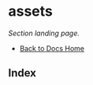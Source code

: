 # assets

_Section landing page._

- [Back to Docs Home](../README.md)

<!-- AUTO-INDEX:BEGIN -->

## Index


<!-- AUTO-INDEX:END -->
